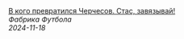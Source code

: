 <!--2024-11-18 09:00:12-->
<div class="yb">
  <a class="nodecor" href="/posts.html?sport/v_kogo_prevratilsya_cherchesov_stas_zavyazyvaj">
    <img class="preview" data-videoid="U5J133tVHlU" src="https://i2.ytimg.com/vi/U5J133tVHlU/hqdefault.jpg" align="middle" alt="">
  </a>
  <div class="inlbl text">
    <a class="nodecor" href="/posts.html?sport/v_kogo_prevratilsya_cherchesov_stas_zavyazyvaj">В кого превратился Черчесов. Стас, завязывай!</a><br>
    <i class="smaller2">Фабрика Футбола</i><br>
    <i class="smaller3">2024-11-18</i>
  </div>
</div>
